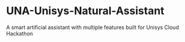 # UNA-Unisys-Natural-Assistant
A smart artificial assistant with multiple features built for Unisys Cloud Hackathon 
